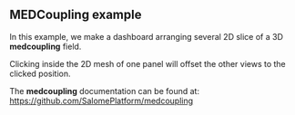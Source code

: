 ##   MEDCoupling example

In this example, we make a dashboard arranging several 2D slice of a 3D **medcoupling** field. 

Clicking inside the 2D mesh of one panel will offset the other views to the clicked position.

The **medcoupling** documentation can be found at:
https://github.com/SalomePlatform/medcoupling
